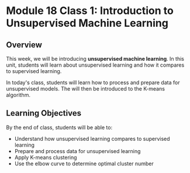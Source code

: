 # Module 18 Class 1: Introduction to Unsupervised Machine Learning

## Overview

This week, we will be introducing **unsupervised machine learning**. In this unit, students will learn about unsupervised learning and how it compares to supervised learning.

In today's class, students will learn how to process and prepare data for unsupervised models. The will then be introduced to the K-means algorithm.

## Learning Objectives

By the end of class, students will be able to:

* Understand how unsupervised learning compares to supervised learning
* Prepare and process data for unsupervised learning
* Apply K-means clustering
* Use the elbow curve to determine optimal cluster number
